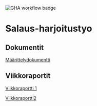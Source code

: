 ![GHA workflow badge](https://github.com/annaessina/salaus-harjoitustyo/workflows/CI/badge.svg)


# Salaus-harjoitustyo

## Dokumentit

[Määrittelydokumentti](https://github.com/annaessina/salaus-harjoitustyo/blob/main/dokumentaatio/maarittelydokumentti.md)

## Viikkoraportit

[Viikkoraportti 1](https://github.com/annaessina/salaus-harjoitustyo/blob/main/dokumentaatio/viikkoraportti1.md)

[Viikkoraportti2](https://github.com/annaessina/salaus-harjoitustyo/blob/main/dokumentaatio/viikkoraportti2.md)


